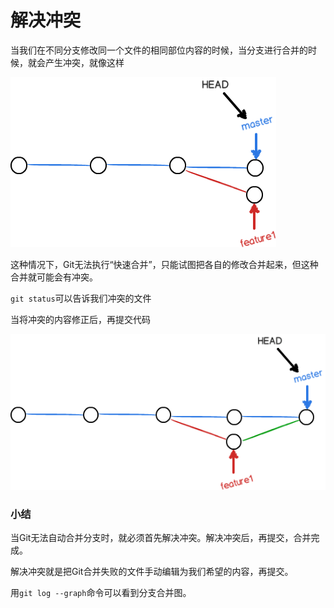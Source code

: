 # 解决冲突

当我们在不同分支修改同一个文件的相同部位内容的时候，当分支进行合并的时候，就会产生冲突，就像这样

![](解决冲突/6.png)

这种情况下，Git无法执行“快速合并”，只能试图把各自的修改合并起来，但这种合并就可能会有冲突。

`git status`可以告诉我们冲突的文件

当将冲突的内容修正后，再提交代码

![](解决冲突/7.png)

### 小结

当Git无法自动合并分支时，就必须首先解决冲突。解决冲突后，再提交，合并完成。

解决冲突就是把Git合并失败的文件手动编辑为我们希望的内容，再提交。

用`git log --graph`命令可以看到分支合并图。

